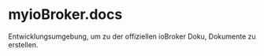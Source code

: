 # myioBroker.docs
Entwicklungsumgebung, um zu der offiziellen ioBroker Doku, Dokumente zu erstellen.
